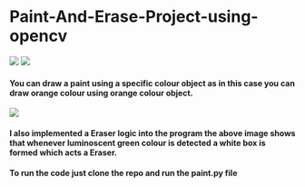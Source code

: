 # Paint-And-Erase-Project-using-opencv
<img src="https://github.com/Rajatkul1998/Paint-Project-using-opencv/blob/master/Demo.gif?raw=true">

<img src="https://github.com/Rajatkul1998/Paint-Project-using-opencv/blob/master/Screenshot%20(87).png?raw=true">
<h4>You can draw a paint using a specific colour object as in this case you can draw orange colour using orange colour object.</h4>
<img src="https://github.com/Rajatkul1998/Paint-Project-using-opencv/blob/master/Screenshot%20(88).png?raw=true">
<h4>I also implemented a Eraser logic into the program the above image shows that whenever luminoscent green colour is detected a white box is formed which acts a Eraser.</h4>

<h4>To run the code just clone the repo and run the paint.py file</h4>
